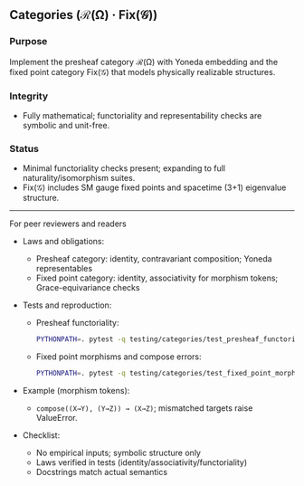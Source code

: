 ## Categories (ℛ(Ω) · Fix(𝒢))

### Purpose
Implement the presheaf category ℛ(Ω) with Yoneda embedding and the fixed point category Fix(𝒢) that models physically realizable structures.

### Integrity
- Fully mathematical; functoriality and representability checks are symbolic and unit-free.

### Status
- Minimal functoriality checks present; expanding to full naturality/isomorphism suites.
- Fix(𝒢) includes SM gauge fixed points and spacetime (3+1) eigenvalue structure.

---

For peer reviewers and readers

- Laws and obligations:
  - Presheaf category: identity, contravariant composition; Yoneda representables
  - Fixed point category: identity, associativity for morphism tokens; Grace-equivariance checks

- Tests and reproduction:
  - Presheaf functoriality:
    ```bash
    PYTHONPATH=. pytest -q testing/categories/test_presheaf_functoriality_teamd.py
    ```
  - Fixed point morphisms and compose errors:
    ```bash
    PYTHONPATH=. pytest -q testing/categories/test_fixed_point_morphism_equivariance_teamd.py
    ```

- Example (morphism tokens):
  - `compose((X→Y), (Y→Z)) → (X→Z)`; mismatched targets raise ValueError.

- Checklist:
  - No empirical inputs; symbolic structure only
  - Laws verified in tests (identity/associativity/functoriality)
  - Docstrings match actual semantics
